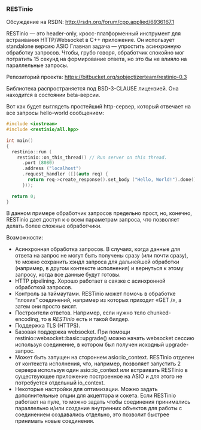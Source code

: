### RESTinio

Обсуждение на RSDN: http://rsdn.org/forum/cpp.applied/6936167.1

RESTinio — это header-only, кросс-платформенный инструмент для встраивания HTTP/Websocket в С++ приложение. Он использует standalone версию ASIO Главная задача — упростить асинхронную обработку запросов. Чтобы, грубо говоря, обработчик спокойно мог потратить 15 секунд на формирование ответа, но это бы не влияло на параллельные запросы.

Репозиторий проекта: https://bitbucket.org/sobjectizerteam/restinio-0.3

Библиотека распространяется под BSD-3-CLAUSE лицензией. Она находится в состоянии beta-версии.

Вот как будет выглядеть простейший http-сервер, который отвечает на все запросы hello-world сообщением:

```c++
#include <iostream>
#include <restinio/all.hpp>
 
int main()
{
  restinio::run (
    restinio::on_this_thread() // Run server on this thread.
      .port (8080)
      .address ("localhost")
      .request_handler ([](auto req) {
        return req->create_response().set_body ("Hello, World!").done();
      }));
 
  return 0;
}
```

В данном примере обработчик запросов предельно прост, но, конечно, RESTinio дает доступ к о всем параметрам запроса, что позволяет делать более сложные обработчики.

Возможности:

* Асинхронная обработка запросов. В случаях, когда данные для ответа на запрос не могут быть получены сразу (или почти сразу), то можно сохранить хэндл запроса для дальнейшей обработки (например, в другом контексте исполнения) и вернуться к этому запросу, когда все данные будут готовы.
* HTTP pipelining. Хорошо работает в связке с асинхронной обработкой запросов.
* Контроль за таймаутами. RESTinio может помочь в обработке “плохих” соединений, например из которых приходит «GET /», а затем они просто висят.
* Построители ответов. Например, если нужно тело chunked-encoding, то в *RESTinio* есть и такой билдер.
* Поддержка TLS (HTTPS).
* Базовая поддержка websocket. При помощи restinio::websocket::basic::upgrade() можно начать websocket сессию используя соединение, в котором был получен исходный upgrade-запрос.
* Может быть запущен на стороннем asio::io_context. RESTinio отделен от контекста исполнения, что, например, позволяет запустить 2 сервера используя один asio::io_context или встраивать RESTinio в существующее приложение построенное на ASIO и для этого не потребуется отдельный io_context.
* Некоторые настройки для оптимизации. Можно задать дополнительные опции для акцептора и сокета. Если RESTinio работает на пуле, то можно задать чтобы соединения принимались параллельно и/или создание внутренних объектов для работы с соединением создавались отдельно, это позволит быстрее принимать новые соединения.
